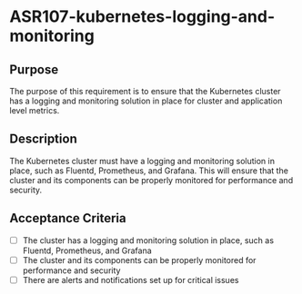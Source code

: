 # ASR107-kubernetes-logging-and-monitoring

## Purpose

The purpose of this requirement is to ensure that the Kubernetes cluster has a
logging and monitoring solution in place for cluster and application level metrics.

## Description

The Kubernetes cluster must have a logging and monitoring solution in place, such
as Fluentd, Prometheus, and Grafana. This will ensure that the cluster and its
components can be properly monitored for performance and security.

## Acceptance Criteria

- [ ] The cluster has a logging and monitoring solution in place, such as
Fluentd, Prometheus, and Grafana
- [ ] The cluster and its components can be properly monitored for performance and
security
- [ ] There are alerts and notifications set up for critical issues
